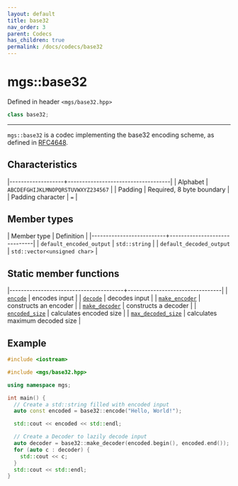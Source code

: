 ```yaml
---
layout: default
title: base32
nav_order: 3
parent: Codecs
has_children: true
permalink: /docs/codecs/base32
---
```


# mgs::base32

Defined in header `<mgs/base32.hpp>`

```cpp
class base32;
```

---

`mgs::base32` is a codec implementing the base32 encoding scheme, as defined in [RFC4648](https://tools.ietf.org/html/rfc4648).

## Characteristics

|-------------------+------------------------------------|
| Alphabet          | `ABCDEFGHIJKLMNOPQRSTUVWXYZ234567` |
| Padding           | Required, 8 byte boundary          |
| Padding character | `=`                                |

## Member types

| Member type              | Definition                   |
|--------------------------+------------------------------|
| `default_encoded_output` | `std::string`                |
| `default_decoded_output` | `std::vector<unsigned char>` |

## Static member functions

|----------------------------------------+---------------------------------|
| [`encode`](encode)                     | encodes input                   |
| [`decode`](decode)                     | decodes input                   |
| [`make_encoder`](make_encoder)         | constructs an encoder           |
| [`make_decoder`](make_decoder)         | constructs a decoder            |
| [`encoded_size`](encoded_size)         | calculates encoded size         |
| [`max_decoded_size`](max_decoded_size) | calculates maximum decoded size |

## Example

```cpp
#include <iostream>

#include <mgs/base32.hpp>

using namespace mgs;

int main() {
  // Create a std::string filled with encoded input
  auto const encoded = base32::encode("Hello, World!");

  std::cout << encoded << std::endl;

  // Create a Decoder to lazily decode input
  auto decoder = base32::make_decoder(encoded.begin(), encoded.end());
  for (auto c : decoder) {
    std::cout << c;
  }
  std::cout << std::endl;
}
```
